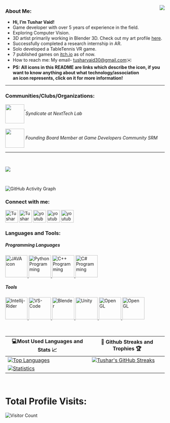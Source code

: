 <img align = "right" src = "https://user-images.githubusercontent.com/31384470/194837975-45bf6856-65f8-46f7-bb4f-13606b1f7982.gif"> </img>

### About Me:
- <strong>Hi, I’m Tushar Vaid!</strong>
- Game developer with over 5 years of experience in the field.
- Exploring Computer Vision.
- 3D artist primarily working in Blender 3D. Check out my art profile [here](https://www.artstation.com/tusharvaid30). 
- Successfully completed a research internship in AR.
- Solo developed a TableTennis VR game.
- 7 published games on [itch.io](http://loopinteractive.itch.io/) as of now.
- How to reach me: My email- tusharvaid30@gmail.com✉️<br>
- <strong>PS: All icons in this README are links which describe the icon, if you want to know anything about what technology/association<br/> an icon represents, click   on it for more information!</strong>

<hr/>

### Communities/Clubs/Organizations: 

  <a href="https://www.instagram.com/nexttechlab/?hl=en" style="text-decoration:overline;">
 <img src="https://user-images.githubusercontent.com/31384470/194825557-38a98e91-c4c3-4c18-89fa-a5e7224cc15a.png" width="60px" height="60px" align="center"/>
 </a> <i>Syndicate at NextTech Lab</i>
   <br>
   <br>
  <a href="https://www.instagram.com/gamedevcom.srm/">
 <img width="60px" height="60px" src="https://user-images.githubusercontent.com/31384470/194824785-5a181503-2990-40e1-8446-faba5a110f47.png" align="center"/></a> <i>Founding Board Member at Game Developers Community SRM</i>

 
  
  <br>

  <hr>
  <br>

  
<kbd><img src="https://user-images.githubusercontent.com/31384470/194841606-be6c3fe9-cd7d-4999-ba1c-3abfc4a22934.png"/></kbd>

<br/>

![GitHub Activity Graph](https://activity-graph.herokuapp.com/graph?username=TusharVaid30&custom_title=Contribution%20Graph&theme=react-dark)
<br/>

<h3 align="left">Connect with me:</h3>
<p align="left">
  <a href="https://loopinteractive.itch.io" target="blank">
    <img
      align="center"
      src="https://user-images.githubusercontent.com/31384470/194844823-47a88075-9d5d-42b8-ad32-302df4dfe1a5.png"
      alt="Tushar Vaid"
      height="40"
      width="40"
  /></a>
  <a href="https://instagram.com/loop_interactive?igshid=YmMyMTA2M2Y=" target="blank"
    ><img
      align="center"
      src="https://user-images.githubusercontent.com/31384470/194844152-670ea04e-8288-4c8f-838f-dea843b0fac3.png"
      alt="Tushar Vaid"
      height="40"
      width="40"
  /></a>
  <a href="https://youtube.com/channel/UC7SwpLyh5AijEWMiyctR0Cg" target="blank"
    ><img
      align="center"
      src="https://user-images.githubusercontent.com/31384470/194844397-2fc0ae35-c56f-425d-99a6-be6d469cfa61.png"
      alt="youtube"
      height="40"
      width="40"
  /></a>  
  <a href="https://www.artstation.com/tusharvaid30" target="blank"
    ><img
      align="center"
      src="https://user-images.githubusercontent.com/31384470/194845837-97bb623c-0d0b-4bb3-baaf-0cab4170acaf.png"
      alt="youtube"
      height="40"
      width="40"
  /></a>
  <a href="https://www.linkedin.com/in/tushar-vaid-97007015a/" target="blank"
    ><img
      align="center"
      src="https://user-images.githubusercontent.com/31384470/194843809-7e4a31b3-8365-461d-8798-cc3f0bcc765c.png"
      alt="youtube"
      height="40"
      width="40"
  /></a>
  

</p>

<h3 align="left">Languages and Tools:</h3>
<h5 align="left">Programming Languages</h5>
    <a href="https://www.java.com/en/" target="_blank">
    <img
      src="https://user-images.githubusercontent.com/31384470/194846870-cb5c096b-1e2b-4954-8958-9280357f36ef.png"
      alt="JAVA icon"
      width="70"
      height="70"
    />
  </a>
  <a href="https://www.python.org" target="_blank">
    <img
      src="https://user-images.githubusercontent.com/31384470/194847581-e5083fbd-7460-47a6-aaa7-9d113e3a9feb.png"
      alt="Python Programming"
      width="70"
      height="70"
    />
  </a>
    <a href="https://visualstudio.microsoft.com/vs/features/cplusplus/" target="_blank">
    <img
      src="https://user-images.githubusercontent.com/31384470/194847146-4435ae47-6903-4aef-8fb0-fb75a72b3664.png"
      alt="C++ Programming"
      width="70"
      height="70"
    />
  </a>
  
  
  
   <a href="https://www.microsoft.com/en-us/download/details.aspx?id=7029" target="_blank">
   <img 
  src="https://user-images.githubusercontent.com/31384470/194847993-a68c80fe-1148-4e13-93a7-7cbb5f1a29f9.png"
      alt="C# Programming"
      width="70"
      height="70">
  </a>
  
   <h5 align="left">Tools</h5>
  
  <a href="https://www.jetbrains.com/rider/download/#section=windows" target="_blank">
   <img
      src="https://user-images.githubusercontent.com/31384470/194849121-9afceed1-6388-40a8-bf73-5a0e1a1c73c5.png"
      alt="Intellij-Rider"
      width="70"
      height="70"
    />
  </a>
      
   <a href="https://code.visualstudio.com/download" target="_blank">
   <img
      src="https://user-images.githubusercontent.com/31384470/194849483-34978b1e-6c70-4883-90df-2ad66b27e6bc.png"
      alt="VS-Code"
      width="70"
      height="70"
    />
    </a>
    
   <a href="https://www.blender.org/download/" target="_blank">
   <img
      src="https://user-images.githubusercontent.com/31384470/194849816-5aacc019-b292-45b7-863f-d9ec333c5dc2.png"
      alt="Blender"
      width="70"
      height="70"
    />
  
  
  <a href="https://unity3d.com/get-unity/download" target="_blank">
   <img
      src="https://user-images.githubusercontent.com/31384470/194850194-a76df27a-2f51-4c27-821e-034413f4b9c1.png"
      alt="Unity"
      width="70"
      height="70"
    />
  </a>
  
   <a href="https://www.opengl.org" target="_blank">
   <img
      src="https://user-images.githubusercontent.com/31384470/194850675-4e9747c5-1a93-404c-82c8-731e50cf8add.png"
      alt="Open GL"
      width="70"
      height="70"
    />
    </a>

   <a href="https://opencv.org" target="_blank">
   <img
      src="https://user-images.githubusercontent.com/31384470/194850991-bb34c921-3120-4209-8a32-7c63251a3e2d.png"
      alt="Open GL"
      width="70"
      height="70"
    />
    </a>
    
 <br>
 <br>
 <br>
    

|💻Most Used Languages and Stats 📈|🎯 Github Streaks and Trophies 🏆|
|-----------------------------------|----------------------------------|
|[![Top Languages](https://github-readme-stats.vercel.app/api/top-langs/?username=TusharVaid30&show_icons=true&theme=midnight-purple&layout=compact&hide_title=true)](https://github.com/TusharVaid30)|[![Tushar's GitHub Streaks](https://github-readme-streak-stats.herokuapp.com/?user=TusharVaid30&theme=midnight-purple&hide_border=true)](https://github.com/TusharVaid30)
|[![Statistics](https://github-readme-stats.vercel.app/api?username=TusharVaid30&show_icons=true&theme=midnight-purple&hide_title=true)](https://github.com/TusharVaid30)|
<br>
<h1 >Total Profile Visits:</h1> 

![Visitor Count](https://profile-counter.glitch.me/TusharVaid30/count.svg)


  

  

  
  

